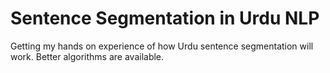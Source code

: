 # Sentence Segmentation in Urdu NLP
 Getting my hands on experience of how Urdu sentence segmentation will work. Better algorithms are available.
